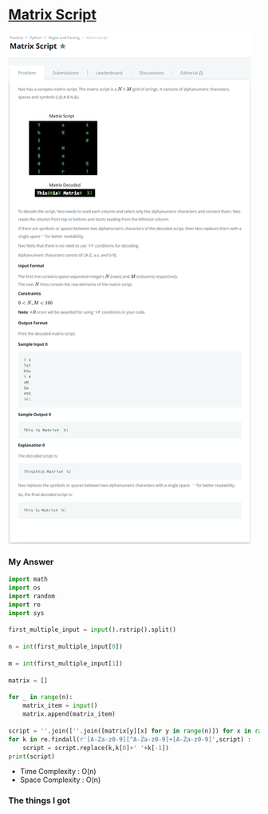 # [Matrix Script](https://www.hackerrank.com/challenges/matrix-script/problem)

![image](Problem.png)



### My Answer

```python
import math
import os
import random
import re
import sys

first_multiple_input = input().rstrip().split()

n = int(first_multiple_input[0])

m = int(first_multiple_input[1])

matrix = []

for _ in range(n):
    matrix_item = input()
    matrix.append(matrix_item)

script = ''.join([''.join([matrix[y][x] for y in range(n)]) for x in range(m)])
for k in re.findall(r'[A-Za-z0-9][^A-Za-z0-9]+[A-Za-z0-9]',script) : 
    script = script.replace(k,k[0]+' '+k[-1])
print(script)
```

* Time Complexity : O(n)
* Space Complexity : O(n)



### The things I got
